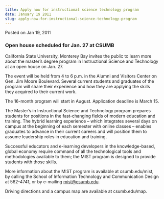 ```yaml
---
title: Apply now for instructional science technology program
date: January 19 2011
slug: apply-now-for-instructional-science-technology-program
---
```


 
<span class="date">Posted on Jan 19, 2011 </span>
<h3>Open house scheduled for Jan. 27 at CSUMB</h3>
<p>
  California State University, Monterey Bay invites the public to learn more
  about the master&#x2019;s degree program in Instructional Science and
  Technology at an open house on Jan. 27.
</p>
<p>
  The event will be held from 4 to 6 p.m. in the Alumni and Visitors Center on
  Gen. Jim Moore Boulevard. Several current students and graduates of the
  program will share their experience and how they are applying the skills they
  acquired to their current work.
</p>
<p>
  The 16-month program will start in August. Application deadline is March 15.
</p>
<p>
  The Master&#x2019;s in Instructional Science and Technology program prepares
  students for positions in the fast-changing fields of modern education and
  training. The hybrid learning experience &#x2013; which integrates several
  days on campus at the beginning of each semester with online classes &#x2013;
  enables graduates to advance in their current careers and will position them
  to assume leadership roles in education and training.
</p>
<p>
  Successful educators and e-learning developers in the knowledge-based, global
  economy require command of all the technological tools and methodologies
  available to them; the MIST program is designed to provide students with those
  skills.
</p>
<p>
  More information about the MIST program is available at csumb.edu/mist, by
  calling the School of Information Technology and Communication Design at
  582-4741, or by e-mailing <a href="mailto:mist@csumb.edu">mist@csumb.edu</a>.
</p>
<p>Driving directions and a campus map are available at csumb.edu/map.</p>
 
